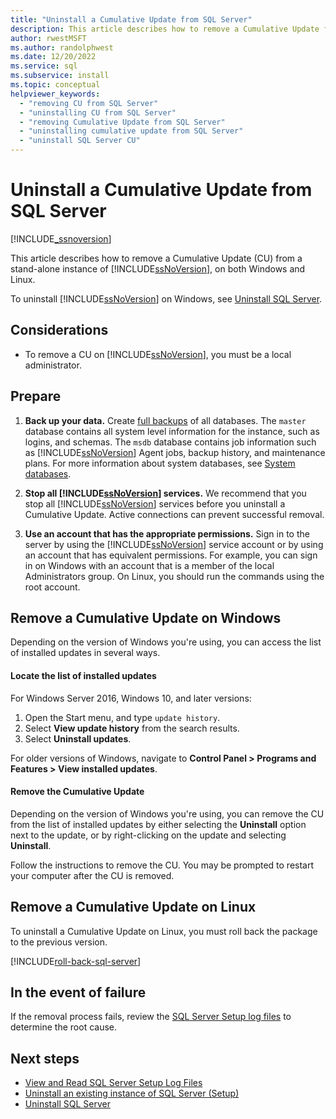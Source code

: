 ```yaml
---
title: "Uninstall a Cumulative Update from SQL Server"
description: This article describes how to remove a Cumulative Update from a stand-alone instance of SQL Server.
author: rwestMSFT
ms.author: randolphwest
ms.date: 12/20/2022
ms.service: sql
ms.subservice: install
ms.topic: conceptual
helpviewer_keywords:
  - "removing CU from SQL Server"
  - "uninstalling CU from SQL Server"
  - "removing Cumulative Update from SQL Server"
  - "uninstalling cumulative update from SQL Server"
  - "uninstall SQL Server CU"
---
```

# Uninstall a Cumulative Update from SQL Server

[!INCLUDE[_ssnoversion](../../includes/applies-to-version/_ssnoversion.md)]

This article describes how to remove a Cumulative Update (CU) from a stand-alone instance of [!INCLUDE[ssNoVersion](../../includes/ssnoversion-md.md)], on both Windows and Linux.

To uninstall [!INCLUDE[ssNoVersion](../../includes/ssnoversion-md.md)] on Windows, see [Uninstall SQL Server](uninstall-sql-server.md).

## Considerations

- To remove a CU on [!INCLUDE[ssNoVersion](../../includes/ssnoversion-md.md)], you must be a local administrator.

## Prepare

1. **Back up your data.** Create [full backups](../../relational-databases/backup-restore/create-a-full-database-backup-sql-server.md) of all databases. The `master` database contains all system level information for the instance, such as logins, and schemas. The `msdb` database contains job information such as [!INCLUDE[ssNoVersion](../../includes/ssnoversion-md.md)] Agent jobs, backup history, and maintenance plans. For more information about system databases, see [System databases](../../relational-databases/backup-restore/back-up-and-restore-of-system-databases-sql-server.md).

1. **Stop all [!INCLUDE[ssNoVersion](../../includes/ssnoversion-md.md)] services.** We recommend that you stop all [!INCLUDE[ssNoVersion](../../includes/ssnoversion-md.md)] services before you uninstall a Cumulative Update. Active connections can prevent successful removal.

1. **Use an account that has the appropriate permissions.** Sign in to the server by using the [!INCLUDE[ssNoVersion](../../includes/ssnoversion-md.md)] service account or by using an account that has equivalent permissions. For example, you can sign in on Windows with an account that is a member of the local Administrators group. On Linux, you should run the commands using the root account.

## Remove a Cumulative Update on Windows

Depending on the version of Windows you're using, you can access the list of installed updates in several ways.

#### Locate the list of installed updates

For Windows Server 2016, Windows 10, and later versions:

1. Open the Start menu, and type `update history`.
1. Select **View update history** from the search results.
1. Select **Uninstall updates**.

For older versions of Windows, navigate to **Control Panel > Programs and Features > View installed updates**.

#### Remove the Cumulative Update

Depending on the version of Windows you're using, you can remove the CU from the list of installed updates by either selecting the **Uninstall** option next to the update, or by right-clicking on the update and selecting **Uninstall**.

Follow the instructions to remove the CU. You may be prompted to restart your computer after the CU is removed.

## Remove a Cumulative Update on Linux

To uninstall a Cumulative Update on Linux, you must roll back the package to the previous version.

[!INCLUDE[roll-back-sql-server](../../linux/includes/roll-back-sql-server.md)]

## In the event of failure

If the removal process fails, review the [SQL Server Setup log files](../../database-engine/install-windows/view-and-read-sql-server-setup-log-files.md) to determine the root cause.

## Next steps

- [View and Read SQL Server Setup Log Files](../../database-engine/install-windows/view-and-read-sql-server-setup-log-files.md)
- [Uninstall an existing instance of SQL Server (Setup)](uninstall-an-existing-instance-of-sql-server-setup.md)
- [Uninstall SQL Server](uninstall-sql-server.md)
